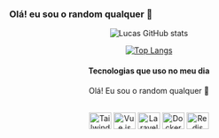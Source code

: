 ### Olá! eu sou o random qualquer 🤚

<div align="center">

![Lucas GitHub stats](https://github-readme-stats.vercel.app/api?username=LcsZro&show_icons=true&theme=radical)

[![Top Langs](https://github-readme-stats.vercel.app/api/top-langs/?username=LcsZro&langs_count=8)](https://github.com/anuraghazra/github-readme-stats)
    
<div align="center"
img src="https://desblogada.files.wordpress.co..." width="0px">

</div>

#### Tecnologias que uso no meu dia


Olá! Eu sou o random qualquer 🤚
<div align="center">

</div>
<div style='display: inline_block; text-align: center'><br/>
    <img align="center" height="30" width="40" src="https://api.iconify.design/devicon/tailwindcss.svg" alt="Tailwind CSS">
    <img align="center" height="30" width="40" src="https://api.iconify.design/logos/vue.svg" alt="Vue.js">
    <img align="center" height="30" width="40" src="https://api.iconify.design/logos/laravel.svg" alt="Laravel">
    <img align="center" height="30" width="40" src="https://cdn.jsdelivr.net/gh/devicons/devicon/icons/docker/docker-original.svg" alt="Docker">
    <img align="center" height="30" width="40" src="https://cdn.jsdelivr.net/gh/devicons/devicon/icons/redis/redis-original.svg" alt="Redis">
</div>







